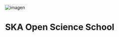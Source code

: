 ![imagen](https://user-images.githubusercontent.com/7033451/233352453-c4561246-7d58-4685-bcac-7aa246b6cf71.png)

# SKA Open Science School


